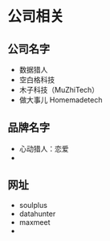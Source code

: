 # 公司相关

## 公司名字

+ 数据猎人
+ 空白格科技
+ 木子科技（MuZhiTech）
+ 做大事儿 Homemadetech

## 品牌名字

+ 心动猎人：恋爱
+ 

## 网址

+ soulplus
+ datahunter
+ maxmeet
+ 



